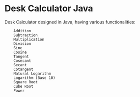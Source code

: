 # Desk Calculator Java

Desk Calculator designed in Java, having various functionalities:

		Addition
		Subtraction
		Multiplication
		Division
		Sine
		Cosine
		Tangent
		Cosecant
		Secant
		Cotangent
		Natural Logarithm
		Logarithm (Base 10)
		Square Root
		Cube Root
		Power
